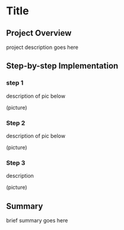<h1>Title</h1>



<h2>Project Overview</h2>

<p>
project description goes here
</p>

<h2>Step-by-step Implementation</h2>

<h3>step 1</h3>

<p>description of pic below</p>

<p>(picture)</p>

<h3>Step 2</h3>

<p>description of pic below</p>

<p>(picture)</p>

<h3>Step 3</h3>

<p>description</p>

<p>(picture)</p>

<h2>Summary</h2>

<p>brief summary goes here</p>
